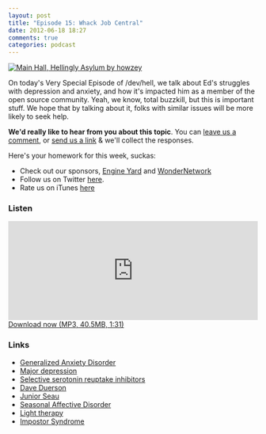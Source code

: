 ```yaml
---
layout: post
title: "Episode 15: Whack Job Central"
date: 2012-06-18 18:27
comments: true
categories: podcast
---
```


[![Main Hall, Hellingly Asylum by howzey](http://farm3.staticflickr.com/2304/2877005462_d644dd3129_z.jpg)](http://www.flickr.com/photos/howzey/2877005462/in/pool-78415508@N00/ "Main Hall, Hellingly Asylum by howzey")

On today's Very Special Episode of /dev/hell, we talk about Ed's struggles with depression and anxiety, and how it's impacted him as a member of the open source community. Yeah, we know, total buzzkill, but this is important stuff. We hope that by talking about it, folks with similar issues will be more likely to seek help.

**We'd really like to hear from you about this topic**. You can [leave us a comment](/post/2012-06-18/whack-job-central/#disqus_thread), or [send us a link](mailto:devhell@funkatron.com) & we'll collect the responses.

Here's your homework for this week, suckas:

* Check out our sponsors, [Engine Yard](http://www.engineyard.com/) and [WonderNetwork](https://wondernetwork.com/)
* Follow us on Twitter [here](https://twitter.com/dev_hell).
* Rate us on iTunes [here](http://itunes.apple.com/us/podcast/dev-hell/id489840699)

### Listen

<iframe frameborder='0' height='200px' scrolling='no' seamless src='https://embed.simplecast.com/35272?color=f5f5f5' width='100%'></iframe>
<a href="http://audio.simplecast.com/35272.mp3" rel="enclosure">Download now (MP3, 40.5MB, 1:31)</a>

### Links

* [Generalized Anxiety Disorder](http://www.ncbi.nlm.nih.gov/pubmedhealth/PMH0001915/)
* [Major depression](http://www.ncbi.nlm.nih.gov/pubmedhealth/PMH0001941/)
* [Selective serotonin reuptake inhibitors](http://www.mayoclinic.com/print/ssris/MH00066/)
* [Dave Duerson](http://en.wikipedia.org/wiki/Dave_Duerson)
* [Junior Seau](http://en.wikipedia.org/wiki/Junior_Seau)
* [Seasonal Affective Disorder](http://en.wikipedia.org/wiki/Seasonal_affective_disorder)
* [Light therapy](http://en.wikipedia.org/wiki/Light_therapy)
* [Impostor Syndrome](http://www.counseling.caltech.edu/InfoandResources/Impostor)

